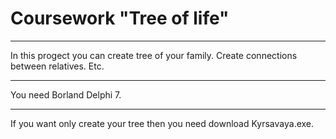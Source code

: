 <h1>Coursework "Tree of life"</h1><hr>
In this progect you can create tree of your family. Create connections between relatives. Etc.<hr>
You need Borland Delphi 7. <hr>
If you want only create your tree then you need download Kyrsavaya.exe.

